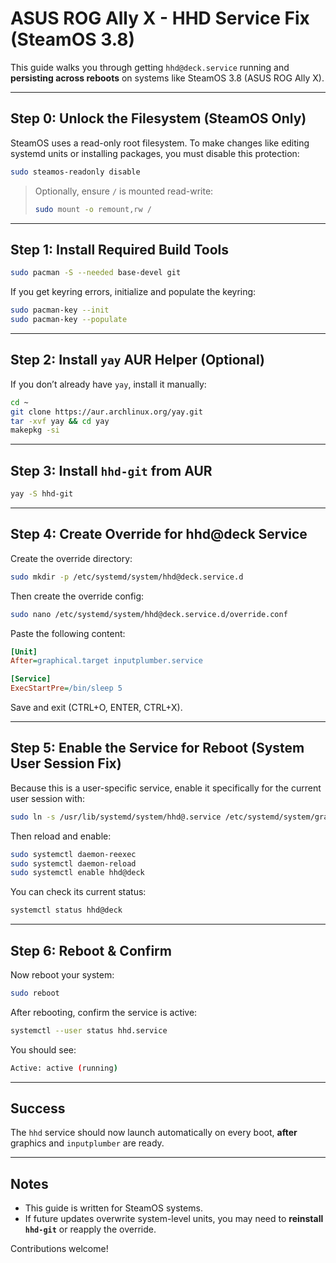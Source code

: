 # ASUS ROG Ally X - HHD Service Fix (SteamOS 3.8)

This guide walks you through getting `hhd@deck.service` running and **persisting across reboots** on systems like SteamOS 3.8 (ASUS ROG Ally X).

---

## Step 0: Unlock the Filesystem (SteamOS Only)

SteamOS uses a read-only root filesystem. To make changes like editing systemd units or installing packages, you must disable this protection:

```bash
sudo steamos-readonly disable
```

> Optionally, ensure `/` is mounted read-write:
>
> ```bash
> sudo mount -o remount,rw /
> ```

---

## Step 1: Install Required Build Tools

```bash
sudo pacman -S --needed base-devel git
```

If you get keyring errors, initialize and populate the keyring:

```bash
sudo pacman-key --init
sudo pacman-key --populate
```

---

## Step 2: Install `yay` AUR Helper (Optional)

If you don’t already have `yay`, install it manually:

```bash
cd ~
git clone https://aur.archlinux.org/yay.git
tar -xvf yay && cd yay
makepkg -si
```

---

## Step 3: Install `hhd-git` from AUR

```bash
yay -S hhd-git
```

---

## Step 4: Create Override for hhd\@deck Service

Create the override directory:

```bash
sudo mkdir -p /etc/systemd/system/hhd@deck.service.d
```

Then create the override config:

```bash
sudo nano /etc/systemd/system/hhd@deck.service.d/override.conf
```

Paste the following content:

```ini
[Unit]
After=graphical.target inputplumber.service

[Service]
ExecStartPre=/bin/sleep 5
```

Save and exit (CTRL+O, ENTER, CTRL+X).

---

## Step 5: Enable the Service for Reboot (System User Session Fix)

Because this is a user-specific service, enable it specifically for the current user session with:

```bash
sudo ln -s /usr/lib/systemd/system/hhd@.service /etc/systemd/system/graphical.target.wants/hhd@deck.service
```

Then reload and enable:

```bash
sudo systemctl daemon-reexec
sudo systemctl daemon-reload
sudo systemctl enable hhd@deck
```

You can check its current status:

```bash
systemctl status hhd@deck
```

---

## Step 6: Reboot & Confirm

Now reboot your system:

```bash
sudo reboot
```

After rebooting, confirm the service is active:

```bash
systemctl --user status hhd.service
```

You should see:

```bash
Active: active (running)
```

---

## Success

The `hhd` service should now launch automatically on every boot, **after** graphics and `inputplumber` are ready.

---

## Notes

* This guide is written for SteamOS systems.
* If future updates overwrite system-level units, you may need to **reinstall `hhd-git`** or reapply the override.

Contributions welcome!
